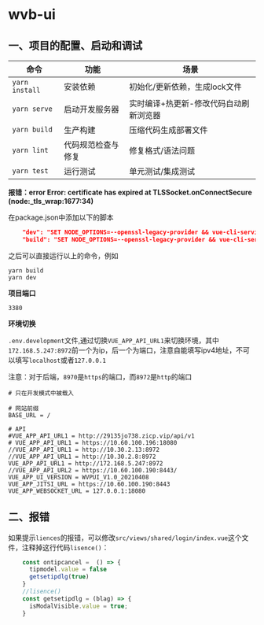 # wvb-ui

## 一、项目的配置、启动和调试

| 命令           | 功能               | 场景                                   |
| -------------- | ------------------ | -------------------------------------- |
| `yarn install` | 安装依赖           | 初始化/更新依赖，生成lock文件          |
| `yarn serve`   | 启动开发服务器     | 实时编译+热更新-修改代码自动刷新浏览器 |
| `yarn build`   | 生产构建           | 压缩代码生成部署文件                   |
| `yarn lint`    | 代码规范检查与修复 | 修复格式/语法问题                      |
| `yarn test`    | 运行测试           | 单元测试/集成测试                      |

**报错：error Error: certificate has expired     at TLSSocket.onConnectSecure (node:_tls_wrap:1677:34)**

在package.json中添加以下的脚本

```json
    "dev": "SET NODE_OPTIONS=--openssl-legacy-provider && vue-cli-service serve",
    "build": "SET NODE_OPTIONS=--openssl-legacy-provider && vue-cli-service build",
```

之后可以直接运行以上的命令，例如

```shell
yarn build
yarn dev
```

**项目端口**

```
3380
```

**环境切换**

`.env.development`文件,通过切换`VUE_APP_API_URL1`来切换环境，其中`172.168.5.247:8972`前一个为ip，后一个为端口，注意自能填写ipv4地址，不可以填写`localhost`或者`127.0.0.1`

注意：对于后端，`8970`是`https`的端口，而`8972`是`http`的端口

```
# 只在开发模式中被载入

# 网站前缀
BASE_URL = /

# API
#VUE_APP_API_URL1 = http://29135jo738.zicp.vip/api/v1
# VUE_APP_API_URL1 = https://10.60.100.196:18080
//VUE_APP_API_URL1 = http://10.30.2.13:8972
//VUE_APP_API_URL1 = http://10.30.2.8:8972
VUE_APP_API_URL1 = http://172.168.5.247:8972
//VUE_APP_API_URL2 = https://10.60.100.190:8443/
VUE_APP_UI_VERSION = WVPUI_V1.0_20210408
VUE_APP_JITSI_URL = https://10.60.100.190:8443
VUE_APP_WEBSOCKET_URL = 127.0.0.1:18080
```

## 二、报错

如果提示`liences`的报错，可以修改`src/views/shared/login/index.vue`这个文件，注释掉这行代码`lisence()`：

```ts
    const ontipcancel =  () => {
      tipmodel.value = false
      getsetipdlg(true)
    }
    //lisence()
    const getsetipdlg = (blag) => {
      isModalVisible.value = true;
    }
```


